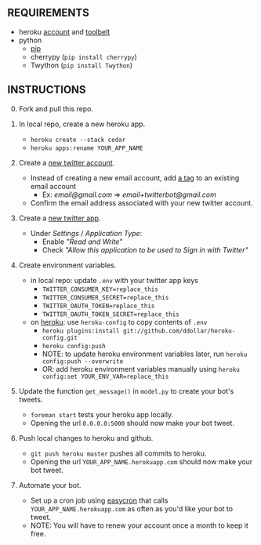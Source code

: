 REQUIREMENTS
--------
* heroku [account](https://www.heroku.com/) and [toolbelt](https://toolbelt.heroku.com/)
* python
   * [pip](https://pypi.python.org/pypi/pip)
   * cherrypy (```pip install cherrypy```)
   * Twython (```pip install Twython```)

INSTRUCTIONS
--------
0. Fork and pull this repo.

1. In local repo, create a new heroku app.
    * ```heroku create --stack cedar```
    * ```heroku apps:rename YOUR_APP_NAME```

2. Create a [new twitter account](https://twitter.com/).
    * Instead of creating a new email account, add [a tag](http://en.wikipedia.org/wiki/Email_address#Address_tags) to an existing email account
       - Ex: _email@gmail.com_ => _email+twitterbot@gmail.com_
    * Confirm the email address associated with your new twitter account.

4. Create a [new twitter app](https://dev.twitter.com/apps).
    * Under _Settings_ / _Application Type_:
        - Enable _"Read and Write"_
        - Check _"Allow this application to be used to Sign in with Twitter"_

5. Create environment variables.
    * in local repo: update ```.env``` with your twitter app keys
        - ```TWITTER_CONSUMER_KEY=replace_this```
        - ```TWITTER_CONSUMER_SECRET=replace_this```
        - ```TWITTER_OAUTH_TOKEN=replace_this```
        - ```TWITTER_OAUTH_TOKEN_SECRET=replace_this```
    * on [heroku](https://devcenter.heroku.com/articles/config-vars): use ```heroku-config``` to copy contents of ```.env```
        - ```heroku plugins:install git://github.com/ddollar/heroku-config.git```
        - ```heroku config:push```
        - NOTE: to update heroku environment variables later, run ```heroku config:push --overwrite```
        - OR: add heroku environment variables manually using ```heroku config:set YOUR_ENV_VAR=replace_this```

6. Update the function ```get_message()``` in ```model.py``` to create your bot's tweets.
    * ```foreman start``` tests your heroku app locally.
    * Opening the url ```0.0.0.0:5000``` should now make your bot tweet.

7. Push local changes to heroku and github.
    * ```git push heroku master``` pushes all commits to heroku.
    * Opening the url ```YOUR_APP_NAME.herokuapp.com``` should now make your bot tweet.

8. Automate your bot.
   * Set up a cron job using [easycron](http://www.easycron.com/user) that calls ```YOUR_APP_NAME.herokuapp.com``` as often as you'd like your bot to tweet.
    * NOTE: You will have to renew your account once a month to keep it free.
